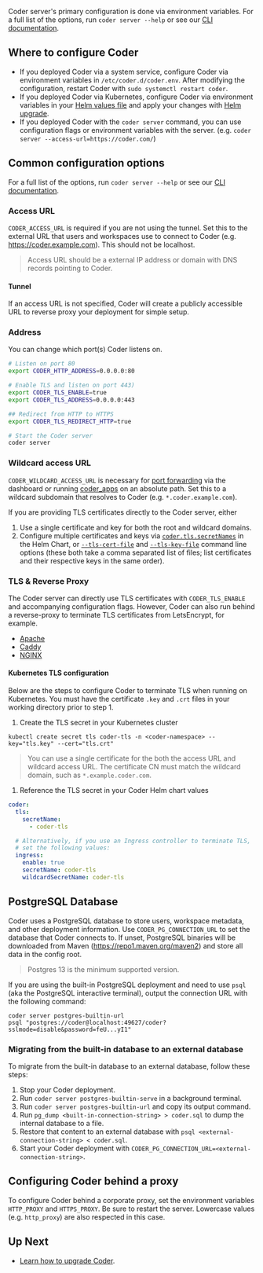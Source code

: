 Coder server's primary configuration is done via environment variables. For a full list of the options, run `coder server --help` or see our [CLI documentation](../cli/server.md).

## Where to configure Coder

- If you deployed Coder via a system service, configure Coder via environment variables in `/etc/coder.d/coder.env`. After modifying the configuration, restart Coder with `sudo systemctl restart coder`.
- If you deployed Coder via Kubernetes, configure Coder via environment variables in your [Helm values file](https://github.com/coder/coder/tree/main/helm/coder) and apply your changes with [Helm upgrade](../install/kubernetes.md#upgrading-coder-via-helm).
- If you deployed Coder with the `coder server` command, you can use configuration flags or environment variables with the server. (e.g. `coder server --access-url=https://coder.com/`)

## Common configuration options

For a full list of the options, run `coder server --help` or see our [CLI documentation](../cli/server.md).

### Access URL

`CODER_ACCESS_URL` is required if you are not using the tunnel. Set this to the external URL
that users and workspaces use to connect to Coder (e.g. <https://coder.example.com>). This
should not be localhost.

> Access URL should be a external IP address or domain with DNS records pointing to Coder.

#### Tunnel

If an access URL is not specified, Coder will create
a publicly accessible URL to reverse proxy your deployment for simple setup.

### Address

You can change which port(s) Coder listens on.

```sh
# Listen on port 80
export CODER_HTTP_ADDRESS=0.0.0.0:80

# Enable TLS and listen on port 443)
export CODER_TLS_ENABLE=true
export CODER_TLS_ADDRESS=0.0.0.0:443

## Redirect from HTTP to HTTPS
export CODER_TLS_REDIRECT_HTTP=true

# Start the Coder server
coder server
```

### Wildcard access URL

`CODER_WILDCARD_ACCESS_URL` is necessary for [port forwarding](../networking/port-forwarding.md#dashboard)
via the dashboard or running [coder_apps](../templates/index.md#coder-apps) on an absolute path. Set this to a wildcard
subdomain that resolves to Coder (e.g. `*.coder.example.com`).

If you are providing TLS certificates directly to the Coder server, either

1. Use a single certificate and key for both the root and wildcard domains.
2. Configure multiple certificates and keys via
   [`coder.tls.secretNames`](https://github.com/coder/coder/blob/main/helm/coder/values.yaml) in the Helm Chart, or
   [`--tls-cert-file`](../cli/server.md#--tls-cert-file) and [`--tls-key-file`](../cli/server.md#--tls-key-file) command
   line options (these both take a comma separated list of files; list certificates and their respective keys in the
   same order).

### TLS & Reverse Proxy

The Coder server can directly use TLS certificates with `CODER_TLS_ENABLE` and accompanying configuration flags. However, Coder can also run behind a reverse-proxy to terminate TLS certificates from LetsEncrypt, for example.

- [Apache](https://github.com/coder/coder/tree/main/examples/web-server/apache)
- [Caddy](https://github.com/coder/coder/tree/main/examples/web-server/caddy)
- [NGINX](https://github.com/coder/coder/tree/main/examples/web-server/nginx)

#### Kubernetes TLS configuration

Below are the steps to configure Coder to terminate TLS when running on Kubernetes.
You must have the certificate `.key` and `.crt` files in your working directory prior to step 1.

1. Create the TLS secret in your Kubernetes cluster

```console
kubectl create secret tls coder-tls -n <coder-namespace> --key="tls.key" --cert="tls.crt"
```

> You can use a single certificate for the both the access URL and wildcard access URL.
> The certificate CN must match the wildcard domain, such as `*.example.coder.com`.

1. Reference the TLS secret in your Coder Helm chart values

```yaml
coder:
  tls:
    secretName:
      - coder-tls

  # Alternatively, if you use an Ingress controller to terminate TLS,
  # set the following values:
  ingress:
    enable: true
    secretName: coder-tls
    wildcardSecretName: coder-tls
```

## PostgreSQL Database

Coder uses a PostgreSQL database to store users, workspace metadata, and other deployment information.
Use `CODER_PG_CONNECTION_URL` to set the database that Coder connects to. If unset, PostgreSQL binaries will be
downloaded from Maven (<https://repo1.maven.org/maven2>) and store all data in the config root.

> Postgres 13 is the minimum supported version.

If you are using the built-in PostgreSQL deployment and need to use `psql` (aka
the PostgreSQL interactive terminal), output the connection URL with the following command:

```console
coder server postgres-builtin-url
psql "postgres://coder@localhost:49627/coder?sslmode=disable&password=feU...yI1"
```

### Migrating from the built-in database to an external database

To migrate from the built-in database to an external database, follow these steps:

1. Stop your Coder deployment.
2. Run `coder server postgres-builtin-serve` in a background terminal.
3. Run `coder server postgres-builtin-url` and copy its output command.
4. Run `pg_dump <built-in-connection-string> > coder.sql` to dump the internal database to a file.
5. Restore that content to an external database with `psql <external-connection-string> < coder.sql`.
6. Start your Coder deployment with `CODER_PG_CONNECTION_URL=<external-connection-string>`.

## Configuring Coder behind a proxy

To configure Coder behind a corporate proxy, set the environment variables `HTTP_PROXY` and
`HTTPS_PROXY`. Be sure to restart the server. Lowercase values (e.g. `http_proxy`) are also
respected in this case.

## Up Next

- [Learn how to upgrade Coder](./upgrade.md).
